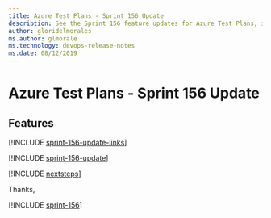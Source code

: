 ```yaml
---
title: Azure Test Plans - Sprint 156 Update
description: See the Sprint 156 feature updates for Azure Test Plans, including next steps.
author: gloridelmorales
ms.author: glmorale
ms.technology: devops-release-notes
ms.date: 08/12/2019
---
```


# Azure Test Plans - Sprint 156 Update

## Features

[!INCLUDE [sprint-156-update-links](../includes/testplans/sprint-156-update-links.md)]

[!INCLUDE [sprint-156-update](../includes/testplans/sprint-156-update.md)]

[!INCLUDE [nextsteps](../includes/nextsteps.md)]

Thanks,

[!INCLUDE [sprint-156](../includes/signer/sprint-156.md)]
